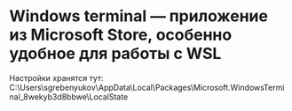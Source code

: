 # Windows terminal — приложение из Microsoft Store, особенно удобное для работы с WSL
Настройки хранятся тут: C:\Users\sgrebenyukov\AppData\Local\Packages\Microsoft.WindowsTerminal_8wekyb3d8bbwe\LocalState
